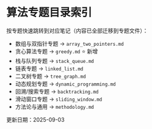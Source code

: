 # 算法专题目录索引

按专题快速跳转到对应笔记（内容已全部迁移到专题文件）：

- 数组与双指针专题 → `array_two_pointers.md`
- 贪心算法专题 → `greedy.md` ⭐ 新增
- 栈与队列专题 → `stack_queue.md`
- 链表专题 → `linked_list.md`
- 二叉树专题 → `tree_graph.md`
- 动态规划专题 → `dynamic_programming.md`
- 回溯/搜索专题 → `backtracking.md`
- 滑动窗口专题 → `sliding_window.md`
- 方法论与通用 → `methodology.md`

更新日期：2025-09-03
